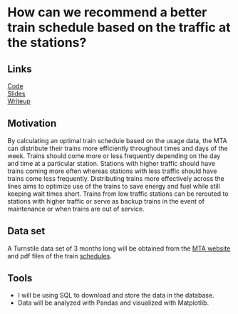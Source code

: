 # How can we recommend a better train schedule based on the traffic at the stations?

## Links
[Code](https://github.com/lee-jin81/metis_project_1_EDA/blob/main/Project1_jing_lee_FINAL_version.ipynb)<br>
[Slides](https://github.com/lee-jin81/metis_project_1_EDA/blob/main/Project1_jinglee_slides.pdf)<br>
[Writeup](https://github.com/lee-jin81/metis_project_1_EDA/blob/main/Project_1_writeup_JingLee.pdf)<br>

## Motivation
By calculating an optimal train schedule based on the usage data, the MTA can distribute their trains more efficiently throughout times and days of the week. Trains should come more or less frequently depending on the day and time at a particular station. Stations with higher traffic should have trains coming more often whereas stations with less traffic should  have trains come less frequently. Distributing trains more effectively across the lines aims to optimize use of the trains to save energy and fuel while still keeping wait times short. Trains from low traffic stations can be rerouted to stations with higher traffic or serve as backup trains in the event of maintenance or when trains are out of service.

## Data set
A Turnstile data set of 3 months long will be obtained from the [MTA website](http://web.mta.info/developers/turnstile.html) and pdf files of 
the train [schedules](https://new.mta.info/schedules).

## Tools
* I will be using SQL to download and store the data in the database. 
* Data will be analyzed with Pandas and visualized with Matplotlib.





